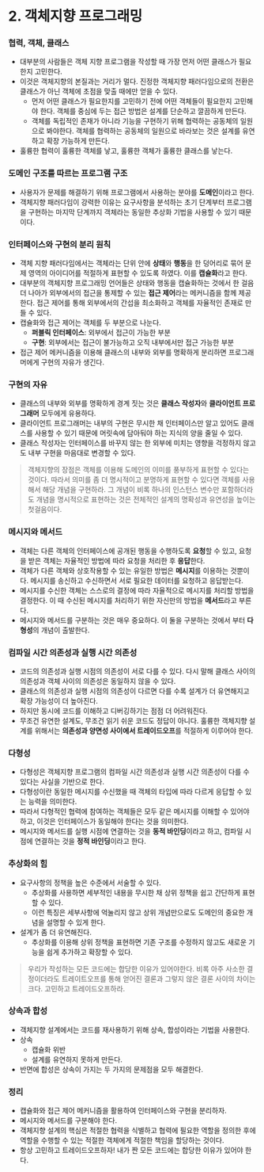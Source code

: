 # 2. 객체지향 프로그래밍

### 협력, 객체, 클래스

- 대부분의 사람들은 객체 지향 프로그램을 작성할 때 가장 먼저 어떤 클래스가 필요한지 고민한다.
- 이것은 객체지향의 본질과는 거리가 멀다. 진정한 객체지향 패러다임으로의 전환은 클래스가 아닌 객체에 초점을 맞출 때에만 얻을 수 있다.
    - 먼저 어떤 클래스가 필요한지를 고민하기 전에 어떤 객체들이 필요한지 고민해야 한다. 객체를 중심에 두는 접근 방법은 설계를 단순하고 깔끔하게 만든다.
    - 객체를 독립적인 존재가 아니라 기능을 구현하기 위해 협력하는 공동체의 일원으로 봐야한다. 객체를 협력하는 공동체의 일원으로 바라보는 것은 설계를 유연하고 확장 가능하게 만든다.
- 훌륭한 협력이 훌륭한 객체를 낳고, 훌륭한 객체가 훌륭한 클래스를 낳는다.

### 도메인 구조를 따르는 프로그램 구조

- 사용자가 문제를 해결하기 위해 프로그램에서 사용하는 분야를 **도메인**이라고 한다.
- 객체지향 패러다임이 강력한 이유는 요구사항을 분석하는 초기 단계부터 프로그램을 구현하는 마지막 단계까지 객체라는 동일한 추상화 기법을 사용할 수 있기 때문이다.

### 인터페이스와 구현의 분리 원칙

- 객체 지향 패러다임에서는 객체라는 단위 안에 **상태**와 **행동**을 한 덩어리로 묶어 문제 영역의 아이디어를 적절하게 표현할 수 있도록 하였다. 이를 **캡슐화**라고 한다.
- 대부분의 객체지향 프로그래밍 언어들은 상태와 행동을 캡슐화하는 것에서 한 걸음 더 나아가 외부에서의 접근을 통제할 수 있는 **접근 제어**라는 메커니즘을 함께 제공한다. 접근 제어를 통해 외부에서의 간섭을 최소화하고 객체를 자율적인 존재로 만들 수 있다.
- 캡슐화와 접근 제어는 객체를 두 부분으로 나눈다.
    - **퍼블릭 인터페이스**: 외부에서 접근이 가능한 부분
    - **구현**: 외부에서는 접근이 불가능하고 오직 내부에서만 접근 가능한 부분
- 접근 제어 메커니즘을 이용해 클래스의 내부와 외부를 명확하게 분리하면 프로그래머에게 구현의 자유가 생긴다.

### 구현의 자유

- 클래스의 내부와 외부를 명확하게 경계 짓는 것은 **클래스 작성자**와 **클라이언트 프로그래머** 모두에게 유용하다.
- 클라이언트 프로그래머는 내부의 구현은 무시한 채 인터페이스만 알고 있어도 클래스를 사용할 수 있기 때문에 머릿속에 담아둬야 하는 지식의 양을 줄일 수 있다.
- 클래스 작성자는 인터페이스를 바꾸지 않는 한 외부에 미치는 영향을 걱정하지 않고도 내부 구현을 마음대로 변경할 수 있다.

> 객체지향의 장점은 객체를 이용해 도메인의 이미를 풍부하게 표현할 수 있다는 것이다. 따라서 의미를 좀 더 명시적이고 분명하게 표현할 수 있다면 객체를 사용해서 해당 개념을 구현하라. 그 개념이 비록 하나의 인스턴스 변수만 포함하더라도 개념을 명시적으로 표현하는 것은 전체적인 설계의 명확성과 유연성을 높이는 첫걸음이다.
> 

### 메시지와 메서드

- 객체는 다른 객체의 인터페이스에 공개된 행동을 수행하도록 **요청**할 수 있고, 요청을 받은 객체는 자율적인 방법에 따라 요청을 처리한 후 **응답**한다.
- 객체가 다른 객체와 상호작용할 수 있는 유일한 방법은 **메시지**를 이용하는 것뿐이다. 메시지를 송신하고 수신하면서 서로 필요한 데이터를 요청하고 응답받는다.
- 메시지를 수신한 객체는 스스로의 결정에 따라 자율적으로 메시지를 처리할 방법을 결정한다. 이 때 수신된 메시지를 처리하기 위한 자신만의 방법을 **메서드**라고 부른다.
- 메시지와 메서드를 구분하는 것은 매우 중요하다. 이 둘을 구분하는 것에서 부터 **다형성**의 개념이 출발한다.

### 컴파일 시간 의존성과 실행 시간 의존성

- 코드의 의존성과 실행 시점의 의존성이 서로 다를 수 있다. 다시 말해 클래스 사이의 의존성과 객체 사이의 의존성은 동일하지 않을 수 있다.
- 클래스의 의존성과 실행 시점의 의존성이 다르면 다를 수록 설계가 더 유연해지고 확장 가능성이 더 높아진다.
- 하지만 동시에 코드를 이해하고 디버깅하기는 점점 더 어려워진다.
- 무조건 유연한 설계도, 무조건 읽기 쉬운 코드도 정답이 아니다. 훌륭한 객체지향 설계를 위해서는 **의존성과 양면성 사이에서 트레이드오프**를 적절하게 이루어야 한다.

### 다형성

- 다형성은 객체지향 프로그램의 컴파일 시간 의존성과 실행 시간 의존성이 다를 수 있다는 사실을 기반으로 한다.
- 다형성이란 동일한 메시지를 수신했을 때 객체의 타입에 따라 다르게 응답할 수 있는 능력을 의미한다.
- 따라서 다형적인 협력에 참여하는 객체들은 모두 같은 메시지를 이해할 수 있어야 하고, 이것은 인터페이스가 동일해야 한다는 것을 의미한다.
- 메시지와 메서드를 실행 시점에 연결하는 것을 **동적 바인딩**이라고 하고, 컴파일 시점에 연결하는 것을 **정적 바인딩**이라고 한다.

### 추상화의 힘

- 요구사항의 정책을 높은 수준에서 서술할 수 있다.
    - 추상화를 사용하면 세부적인 내용을 무시한 채 상위 정책을 쉽고 간단하게 표현할 수 있다.
    - 이런 특징은 세부사항에 억눌리지 않고 상위 개념만으로도 도메인의 중요한 개념을 설명할 수 있게 한다.
- 설계가 좀 더 유연해진다.
    - 추상화를 이용해 상위 정책을 표현하면 기존 구조를 수정하지 않고도 새로운 기능을 쉽게 추가하고 확장할 수 있다.

> 우리가 작성하는 모든 코드에는 합당한 이유가 있어야한다. 비록 아주 사소한 결정이더라도 트레이트오프를 통해 얻어진 결론과 그렇지 않은 결론 사이의 차이는 크다. 고민하고 트레이드오프하라.
> 

### 상속과 합성

- 객체지향 설계에서는 코드를 재사용하기 위해 상속, 합성이라는 기법을 사용한다.
- 상속
    - 캡슐화 위반
    - 설계를 유연하지 못하게 만든다.
- 반면에 합성은 상속이 가지는 두 가지의 문제점을 모두 해결한다.

### 정리

- 캡슐화와 접근 제어 메커니즘을 활용하여 인터페이스와 구현을 분리하자.
- 메시지와 메서드를 구분해야 한다.
- 객체지향 설계의 핵심은 적절한 협력을 식별하고 협력에 필요한 역할을 정의한 후에 역할을 수행할 수 있는 적절한 객체에게 적절한 책임을 할당하는 것이다.
- 항상 고민하고 트레이드오프하자! 내가 짠 모든 코드에는 합당한 이유가 있어야 한다.